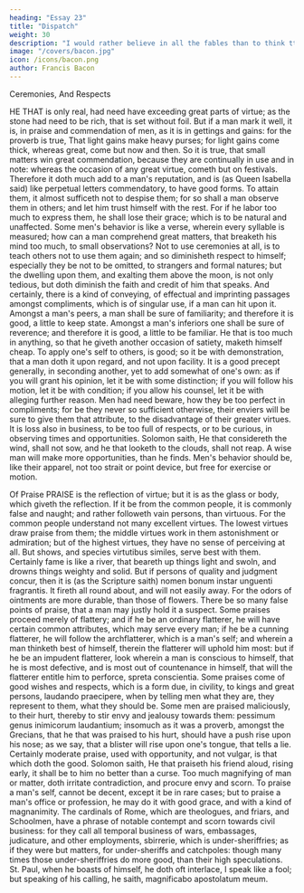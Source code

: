 ```yaml
---
heading: "Essay 23"
title: "Dispatch"
weight: 30
description: "I would rather believe in all the fables than to think tthat this universal frame is without a mind"
image: "/covers/bacon.jpg"
icon: /icons/bacon.png
author: Francis Bacon
---
```



Ceremonies, And Respects

HE THAT is only real, had need have exceeding great parts of virtue; as the stone had need to be rich, that is set without foil. But if a man mark it well, it is, in praise and commendation of men, as it is in gettings and gains: for the proverb is true, That light gains make heavy purses; for light gains come thick, whereas great, come but now and then. So it is true, that small matters win great commendation, because they are continually in use and in note: whereas the occasion of any great virtue, cometh but on festivals. Therefore it doth much add to a man's reputation, and is (as Queen Isabella said) like perpetual letters commendatory, to have good forms. To attain them, it almost sufficeth not to despise them; for so shall a man observe them in others; and let him trust himself with the rest. For if he labor too much to express them, he shall lose their grace; which is to be natural and unaffected. Some men's behavior is like a verse, wherein every syllable is measured; how can a man comprehend great matters, that breaketh his mind too much, to small observations? Not to use ceremonies at all, is to teach others not to use them again; and so diminisheth respect to himself; especially they be not to be omitted, to strangers and formal natures; but the dwelling upon them, and exalting them above the moon, is not only tedious, but doth diminish the faith and credit of him that speaks. And certainly, there is a kind of conveying, of effectual and imprinting passages amongst compliments, which is of singular use, if a man can hit upon it. Amongst a man's peers, a man shall be sure of familiarity; and therefore it is good, a little to keep state. Amongst a man's inferiors one shall be sure of reverence; and therefore it is good, a little to be familiar. He that is too much in anything, so that he giveth another occasion of satiety, maketh himself cheap. To apply one's self to others, is good; so it be with demonstration, that a man doth it upon regard, and not upon facility. It is a good precept generally, in seconding another, yet to add somewhat of one's own: as if you will grant his opinion, let it be with some distinction; if you will follow his motion, let it be with condition; if you allow his counsel, let it be with alleging further reason. Men had need beware, how they be too perfect in compliments; for be they never so sufficient otherwise, their enviers will be sure to give them that attribute, to the disadvantage of their greater virtues. It is loss also in business, to be too full of respects, or to be curious, in observing times and opportunities. Solomon saith, He that considereth the wind, shall not sow, and he that looketh to the clouds, shall not reap. A wise man will make more opportunities, than he finds. Men's behavior should be, like their apparel, not too strait or point device, but free for exercise or motion.



Of Praise
PRAISE is the reflection of virtue; but it is as the glass or body, which giveth the reflection. If it be from the common people, it is commonly false and naught; and rather followeth vain persons, than virtuous. For the common people understand not many excellent virtues. The lowest virtues draw praise from them; the middle virtues work in them astonishment or admiration; but of the highest virtues, they have no sense of perceiving at all. But shows, and species virtutibus similes, serve best with them. Certainly fame is like a river, that beareth up things light and swoln, and drowns things weighty and solid. But if persons of quality and judgment concur, then it is (as the Scripture saith) nomen bonum instar unguenti fragrantis. It fireth all round about, and will not easily away. For the odors of ointments are more durable, than those of flowers. There be so many false points of praise, that a man may justly hold it a suspect. Some praises proceed merely of flattery; and if he be an ordinary flatterer, he will have certain common attributes, which may serve every man; if he be a cunning flatterer, he will follow the archflatterer, which is a man's self; and wherein a man thinketh best of himself, therein the flatterer will uphold him most: but if he be an impudent flatterer, look wherein a man is conscious to himself, that he is most defective, and is most out of countenance in himself, that will the flatterer entitle him to perforce, spreta conscientia. Some praises come of good wishes and respects, which is a form due, in civility, to kings and great persons, laudando praecipere, when by telling men what they are, they represent to them, what they should be. Some men are praised maliciously, to their hurt, thereby to stir envy and jealousy towards them: pessimum genus inimicorum laudantium; insomuch as it was a proverb, amongst the Grecians, that he that was praised to his hurt, should have a push rise upon his nose; as we say, that a blister will rise upon one's tongue, that tells a lie. Certainly moderate praise, used with opportunity, and not vulgar, is that which doth the good. Solomon saith, He that praiseth his friend aloud, rising early, it shall be to him no better than a curse. Too much magnifying of man or matter, doth irritate contradiction, and procure envy and scorn. To praise a man's self, cannot be decent, except it be in rare cases; but to praise a man's office or profession, he may do it with good grace, and with a kind of magnanimity. The cardinals of Rome, which are theologues, and friars, and Schoolmen, have a phrase of notable contempt and scorn towards civil business: for they call all temporal business of wars, embassages, judicature, and other employments, sbirrerie, which is under-sheriffries; as if they were but matters, for under-sheriffs and catchpoles: though many times those under-sheriffries do more good, than their high speculations. St. Paul, when he boasts of himself, he doth oft interlace, I speak like a fool; but speaking of his calling, he saith, magnificabo apostolatum meum.





